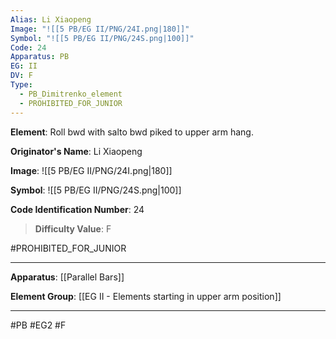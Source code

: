 ```yaml
---
Alias: Li Xiaopeng
Image: "![[5 PB/EG II/PNG/24I.png|180]]"
Symbol: "![[5 PB/EG II/PNG/24S.png|100]]"
Code: 24
Apparatus: PB
EG: II
DV: F
Type:
  - PB_Dimitrenko_element
  - PROHIBITED_FOR_JUNIOR
---
```

**Element**: Roll bwd with salto bwd piked to upper arm hang.

**Originator's Name**: Li Xiaopeng

**Image**:
![[5 PB/EG II/PNG/24I.png|180]]

**Symbol**:
![[5 PB/EG II/PNG/24S.png|100]]

**Code Identification Number**: 24

>**Difficulty Value**: F

#PROHIBITED_FOR_JUNIOR
___
**Apparatus**: [[Parallel Bars]]

**Element Group**: [[EG II -  Elements starting in upper arm position]]
___
#PB #EG2 #F
